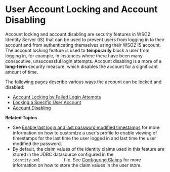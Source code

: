 # User Account Locking and Account Disabling

Account locking and account disabling are security features in WSO2
Identity Server (IS) that can be used to prevent users from logging in
to their account and from authenticating themselves using their WSO2 IS
account. The account locking feature is used to **temporarily** block a
user from logging in, for example, in instances where there have been
many consecutive, unsuccessful login attempts. Account disabling is a
more of a **long-term** security measure, which disables the account for
a significant amount of time.

The following pages describe various ways the account can be locked and
disabled:

-   [Account Locking by Failed Login
    Attempts](_Account_Locking_by_Failed_Login_Attempts_)
-   [Locking a Specific User Account](_Locking_a_Specific_User_Account_)
-   [Account Disabling](_Account_Disabling_)  
      

**Related Topics**

-   See [Enable last login and last password modified
    timestamps](Configuring-Users_103330327.html#ConfiguringUsers-Enablelastloginandlastpasswordmodifiedtimestamps)
    for more information on how to customize a user's profile to enable
    viewing of timestamps for the last time the user logged in and last
    time the user modified the password.
-   By default, the claim values of the identity claims used in this
    feature are stored in the JDBC datasource configured in the
    `            identity.xml           ` file. See [Configuring
    Claims](https://docs.wso2.com/display/IS540/Configuring+Claims) for
    more information on how to store the claim values in the user store.
